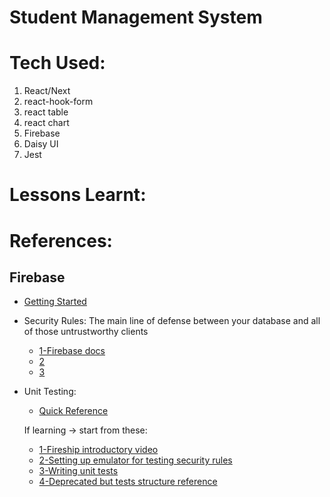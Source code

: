 # Student Management System

# Tech Used:

1. React/Next
2. react-hook-form
3. react table
4. react chart
5. Firebase
6. Daisy UI
7. Jest

# Lessons Learnt:

# References:

## Firebase

- [Getting Started]("https://firebase.google.com/docs/")

- Security Rules: The main line of defense between your database and all of those untrustworthy clients

  - [1-Firebase docs]("https://firebase.google.com/docs/rules/basics")
  - [2]("https://www.youtube.com/watch?v=TglPc74M3DM")
  - [3]("https://www.youtube.com/watch?v=b7PUm7LmAOw")

- Unit Testing:

  - [Quick Reference]("https://github.com/firebase/quickstart-testing")

  If learning -> start from these:

  - [1-Fireship introductory video]("https://www.youtube.com/watch?v=Rx4pVS1vPGY")
  - [2-Setting up emulator for testing security rules]("https://firebase.google.com/docs/rules/emulator-suite")
  - [3-Writing unit tests]("https://firebase.google.com/docs/rules/unit-tests")
  - [4-Deprecated but tests structure reference]("https://github.com/akauppi/firebase-jest-testing/blob/master/package/Writing%20tests.md#testing-security-rules")
